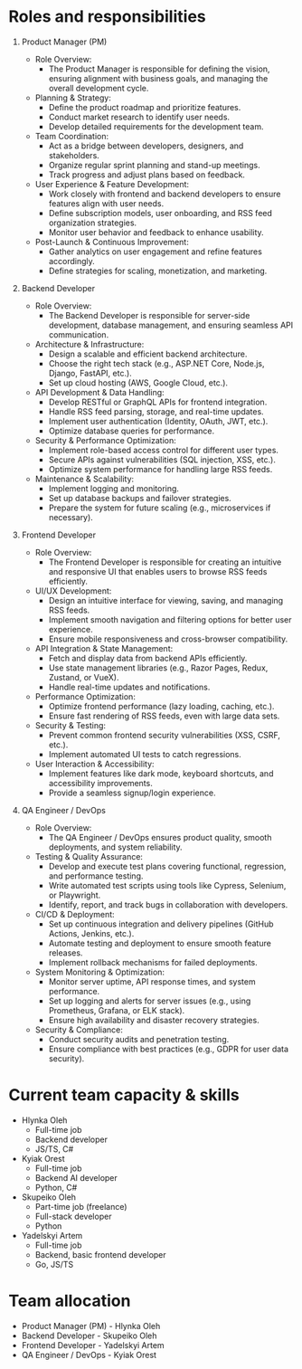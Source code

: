 # Roles and responsibilities

1. Product Manager (PM)
    - Role Overview:
        - The Product Manager is responsible for defining the vision, ensuring alignment with business goals, and
          managing the
          overall development cycle.
    - Planning & Strategy:
        - Define the product roadmap and prioritize features.
        - Conduct market research to identify user needs.
        - Develop detailed requirements for the development team.
    - Team Coordination:
        - Act as a bridge between developers, designers, and stakeholders.
        - Organize regular sprint planning and stand-up meetings.
        - Track progress and adjust plans based on feedback.
    - User Experience & Feature Development:
        - Work closely with frontend and backend developers to ensure features align with user needs.
        - Define subscription models, user onboarding, and RSS feed organization strategies.
        - Monitor user behavior and feedback to enhance usability.
    - Post-Launch & Continuous Improvement:
        - Gather analytics on user engagement and refine features accordingly.
        - Define strategies for scaling, monetization, and marketing.

2. Backend Developer
    - Role Overview:
      - The Backend Developer is responsible for server-side development, database management, and ensuring seamless API
        communication.
    - Architecture & Infrastructure:
        - Design a scalable and efficient backend architecture.
        - Choose the right tech stack (e.g., ASP.NET Core, Node.js, Django, FastAPI, etc.).
        - Set up cloud hosting (AWS, Google Cloud, etc.).
    - API Development & Data Handling:
        - Develop RESTful or GraphQL APIs for frontend integration.
        - Handle RSS feed parsing, storage, and real-time updates.
        - Implement user authentication (Identity, OAuth, JWT, etc.).
        - Optimize database queries for performance.
    - Security & Performance Optimization:
        - Implement role-based access control for different user types.
        - Secure APIs against vulnerabilities (SQL injection, XSS, etc.).
        - Optimize system performance for handling large RSS feeds.
    - Maintenance & Scalability:
        - Implement logging and monitoring.
        - Set up database backups and failover strategies.
        - Prepare the system for future scaling (e.g., microservices if necessary).

3. Frontend Developer
    - Role Overview:
        - The Frontend Developer is responsible for creating an intuitive and responsive UI that enables users to browse
          RSS
          feeds efficiently.
    - UI/UX Development:
        - Design an intuitive interface for viewing, saving, and managing RSS feeds.
        - Implement smooth navigation and filtering options for better user experience.
        - Ensure mobile responsiveness and cross-browser compatibility.
    - API Integration & State Management:
        - Fetch and display data from backend APIs efficiently.
        - Use state management libraries (e.g., Razor Pages, Redux, Zustand, or VueX).
        - Handle real-time updates and notifications.
    - Performance Optimization:
        - Optimize frontend performance (lazy loading, caching, etc.).
        - Ensure fast rendering of RSS feeds, even with large data sets.
    - Security & Testing:
        - Prevent common frontend security vulnerabilities (XSS, CSRF, etc.).
        - Implement automated UI tests to catch regressions.
    - User Interaction & Accessibility:
        - Implement features like dark mode, keyboard shortcuts, and accessibility improvements.
        - Provide a seamless signup/login experience.

4. QA Engineer / DevOps
    - Role Overview:
        - The QA Engineer / DevOps ensures product quality, smooth deployments, and system reliability.
    - Testing & Quality Assurance:
        - Develop and execute test plans covering functional, regression, and performance testing.
        - Write automated test scripts using tools like Cypress, Selenium, or Playwright.
        - Identify, report, and track bugs in collaboration with developers.
    - CI/CD & Deployment:
        - Set up continuous integration and delivery pipelines (GitHub Actions, Jenkins, etc.).
        - Automate testing and deployment to ensure smooth feature releases.
        - Implement rollback mechanisms for failed deployments.
    - System Monitoring & Optimization:
        - Monitor server uptime, API response times, and system performance.
        - Set up logging and alerts for server issues (e.g., using Prometheus, Grafana, or ELK stack).
        - Ensure high availability and disaster recovery strategies.
    - Security & Compliance:
        - Conduct security audits and penetration testing.
        - Ensure compliance with best practices (e.g., GDPR for user data security).

# Current team capacity & skills

- Hlynka Oleh
   - Full-time job
   - Backend developer
   - JS/TS, C#
- Kyiak Orest
   - Full-time job
   - Backend AI developer
   - Python, C#
- Skupeiko Oleh
   - Part-time job (freelance)
   - Full-stack developer
   - Python
- Yadelskyi Artem
   - Full-time job
   - Backend, basic frontend developer
   - Go, JS/TS

# Team allocation

- Product Manager (PM) - Hlynka Oleh
- Backend Developer - Skupeiko Oleh
- Frontend Developer - Yadelskyi Artem
- QA Engineer / DevOps - Kyiak Orest
